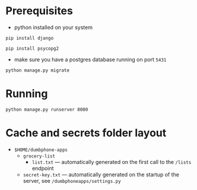 # Prerequisites

- python installed on your system

```
pip install django
```

```
pip install psycopg2
```

- make sure you have a postgres database running on port `5431`

```
python manage.py migrate
```

# Running

```
python manage.py runserver 8080
```

# Cache and secrets folder layout

- `$HOME/dumbphone-apps`
    - `grocery-list`
        - `list.txt` &mdash; automatically generated on the first call to the `/lists` endpoint
    - `secret-key.txt` &mdash; automatically generated on the startup of the server, see `/dumbphoneapps/settings.py`